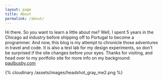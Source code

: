 ```yaml
---
layout: page
title: About
permalink: /about/
---
```


Hi there. So you want to learn a little about me? Well, I spent 5 years in the Chicago ad industry before shipping off to Portugal to become a programmer. And now, this blog is my attempt to chronicle those adventures in travel and code. It is also a test lab for my design experiments, so don't be surprised if the site changes before your eyes. Thanks for visiting, and head over to my portfolio site for more info on my background: [paulbusby.com](https://paulbusby.herokuapp.com)

{% cloudinary /assets/images/headshot_gray_me2.png %}

